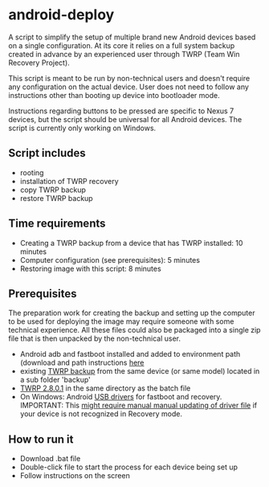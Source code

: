 android-deploy
==============

A script to simplify the setup of multiple brand new Android devices based on a single configuration. At its core it relies on a full system backup created in advance by an experienced user through TWRP (Team Win Recovery Project). 

This script is meant to be run by non-technical users and doesn't require any configuration on the actual device. User does not need to follow any instructions other than booting up device into bootloader mode. 

Instructions regarding buttons to be pressed are specific to Nexus 7 devices, but the script should be universal for all Android devices. The script is currently only working on Windows. 

Script includes
---------------
* rooting
* installation of TWRP recovery
* copy TWRP backup 
* restore TWRP backup

Time requirements
----------------
* Creating a TWRP backup from a device that has TWRP installed: 10 minutes
* Computer configuration (see prerequisites): 5 minutes
* Restoring image with this script: 8 minutes

Prerequisites
-------------
The preparation work for creating the backup and setting up the computer to be used for deploying the image may require someone with some technical experience. All these files could also be packaged into a single zip file that is then unpacked by the non-technical user.
* Android adb and fastboot installed and added to environment path (download and path instructions [here](http://lifehacker.com/the-easiest-way-to-install-androids-adb-and-fastboot-to-1586992378)
* existing [TWRP backup](https://www.google.com/search?q=create+backup+in+TWRP) from the same device (or same model) located in a sub folder 'backup' 
* [TWRP 2.8.0.1](http://teamw.in/project/twrp2) in the same directory as the batch file
* On Windows: Android [USB drivers](http://developer.android.com/sdk/win-usb.html) for fastboot and recovery. IMPORTANT: This [might require manual manual updating of driver file](http://blog.dantup.com/2012/10/fixing-adb-device-not-found-with-nexus-7-in-recovery-mode/) if your device is not recognized in Recovery mode.

How to run it
-------------
* Download .bat file
* Double-click file to start the process for each device being set up
* Follow instructions on the screen
